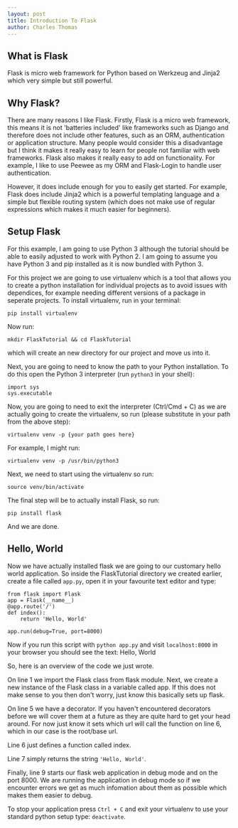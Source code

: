 ```yaml
---
layout: post
title: Introduction To Flask
author: Charles Thomas
---
```


## What is Flask
Flask is micro web framework for Python based on Werkzeug and Jinja2 which very simple but still powerful.

## Why Flask?

There are many reasons I like Flask.
Firstly, Flask is a micro web framework, this means it is not 'batteries included' like frameworks such as Django and therefore does not include other features, such as an ORM, authentication or application structure.
Many people would consider this a disadvantage but I think it makes it really easy to learn for people not familiar with web frameworks.
Flask also makes it really easy to add on functionality.
For example, I like to use Peewee as my ORM and Flask-Login to handle user authentication.


However, it does include enough for you to easily get started. For example, Flask does include Jinja2 which is a powerful templating language and a simple but flexible routing system (which does not make use of regular expressions which makes it much easier for beginners).

## Setup Flask

For this example, I am going to use Python 3 although the tutorial should be able to easily adjusted to work with Python 2. I am going to assume you have Python 3 and pip installed as it is now bundled with Python 3.

For this project we are going to use virtualenv which is a tool that allows you to create a python installation for individual projects as to avoid issues with dependices, for example needing different versions of a package in seperate projects. To install virtualenv, run in your terminal:

`pip install virtualenv`

Now run:

`mkdir FlaskTutorial && cd FlaskTutorial`

 which will create an new directory for our project and move us into it.

Next, you are going to need to know the path to your Python installation. To do this open the Python 3 interpreter (run `python3` in your shell):

```
import sys
sys.executable
```

Now, you are going to need to exit the interpreter (Ctrl/Cmd + C) as we are actually going to create the virtualenv, so run (please substitute in your path from the above step):

`virtualenv venv -p {your path goes here}`

For example, I might run:

`virtualenv venv -p /usr/bin/python3`

Next, we need to start using the virtualenv so run:

`source venv/bin/activate`

The final step will be to actually install Flask, so run:

`pip install flask`

And we are done.

## Hello, World

Now we have actually installed flask we are going to our customary hello world application. So inside the FlaskTutorial directory we created earlier, create a file called `app.py`, open it in your favourite text editor and type:

```
from flask import Flask
app = Flask(__name__)
@app.route('/')
def index():
    return 'Hello, World'

app.run(debug=True, port=8000)
```

Now if you run this script with `python app.py` and visit `localhost:8000` in your browser you should see the text: Hello, World

So, here is an overview of the code we just wrote.

On line 1 we import the Flask class from flask module. Next, we create a new instance of the Flask class in a variable called app. If this does not make sense to you then don't worry, just know this basically sets up flask.

On line 5 we have a decorator. If you haven't encountered decorators before we will cover them at a future as they are quite hard to get your head around. For now just know it sets which url will call the function on line 6, which in our case is the root/base url.

Line 6 just defines a function called index.

Line 7 simply returns the string `'Hello, World'`.

Finally, line 9 starts our flask web application in debug mode and on the port 8000. We are running the application in debug mode so if we encounter errors we get as much infomation about them as possible which makes them easier to debug.

To stop your application press `Ctrl + C` and exit your virtualenv to use your standard python setup type: `deactivate`.
